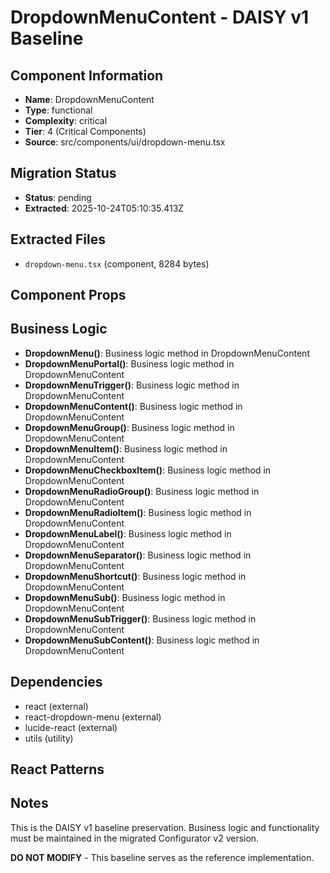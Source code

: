 # DropdownMenuContent - DAISY v1 Baseline

## Component Information

- **Name**: DropdownMenuContent
- **Type**: functional
- **Complexity**: critical
- **Tier**: 4 (Critical Components)
- **Source**: src/components/ui/dropdown-menu.tsx

## Migration Status

- **Status**: pending
- **Extracted**: 2025-10-24T05:10:35.413Z

## Extracted Files

- `dropdown-menu.tsx` (component, 8284 bytes)

## Component Props



## Business Logic

- **DropdownMenu()**: Business logic method in DropdownMenuContent
- **DropdownMenuPortal()**: Business logic method in DropdownMenuContent
- **DropdownMenuTrigger()**: Business logic method in DropdownMenuContent
- **DropdownMenuContent()**: Business logic method in DropdownMenuContent
- **DropdownMenuGroup()**: Business logic method in DropdownMenuContent
- **DropdownMenuItem()**: Business logic method in DropdownMenuContent
- **DropdownMenuCheckboxItem()**: Business logic method in DropdownMenuContent
- **DropdownMenuRadioGroup()**: Business logic method in DropdownMenuContent
- **DropdownMenuRadioItem()**: Business logic method in DropdownMenuContent
- **DropdownMenuLabel()**: Business logic method in DropdownMenuContent
- **DropdownMenuSeparator()**: Business logic method in DropdownMenuContent
- **DropdownMenuShortcut()**: Business logic method in DropdownMenuContent
- **DropdownMenuSub()**: Business logic method in DropdownMenuContent
- **DropdownMenuSubTrigger()**: Business logic method in DropdownMenuContent
- **DropdownMenuSubContent()**: Business logic method in DropdownMenuContent

## Dependencies

- react (external)
- react-dropdown-menu (external)
- lucide-react (external)
- utils (utility)

## React Patterns



## Notes

This is the DAISY v1 baseline preservation. Business logic and functionality
must be maintained in the migrated Configurator v2 version.

**DO NOT MODIFY** - This baseline serves as the reference implementation.
